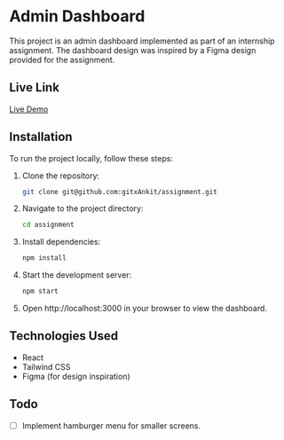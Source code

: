 # Admin Dashboard

This project is an admin dashboard implemented as part of an internship assignment. The dashboard design was inspired by a Figma design provided for the assignment.

## Live Link

<!-- Add a link to the live deployment of the project once available -->

[Live Demo](#) <!-- Add live link here -->

## Installation

To run the project locally, follow these steps:

1. Clone the repository:

   ```bash
   git clone git@github.com:gitxAnkit/assignment.git
   ```

2. Navigate to the project directory:

   ```bash
   cd assignment
   ```

3. Install dependencies:

   ```bash
   npm install
   ```

4. Start the development server:

   ```bash
   npm start
   ```

5. Open http://localhost:3000 in your browser to view the dashboard.

## Technologies Used

- React
- Tailwind CSS
- Figma (for design inspiration)

## Todo

- [ ] Implement hamburger menu for smaller screens.
